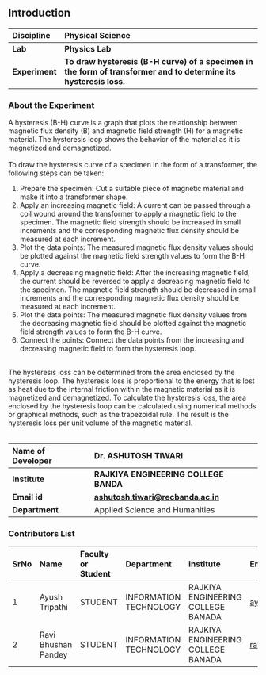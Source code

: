 ## Introduction


<b>Discipline | <b>Physical Science
:--|:--|
<b> Lab | <b> Physics Lab
<b> Experiment|    <b> To draw hysteresis (B-H curve) of a specimen in the form of transformer and to determine its hysteresis loss.

### About the Experiment 

A hysteresis (B-H) curve is a graph that plots the relationship between magnetic flux density (B) and magnetic field strength (H) for a magnetic material. The hysteresis loop shows the behavior of the material as it is magnetized and demagnetized.<br><br>
To draw the hysteresis curve of a specimen in the form of a transformer, the following steps can be taken:<br>
1. Prepare the specimen: Cut a suitable piece of magnetic material and make it into a transformer shape.<br>
2. Apply an increasing magnetic field: A current can be passed through a coil wound around the transformer to apply a magnetic field to the specimen. The magnetic field strength should be increased in small increments and the corresponding magnetic flux density should be measured at each increment.<br>
3. Plot the data points: The measured magnetic flux density values should be plotted against the magnetic field strength values to form the B-H curve.<br>
4. Apply a decreasing magnetic field: After the increasing magnetic field, the current should be reversed to apply a decreasing magnetic field to the specimen. The magnetic field strength should be decreased in small increments and the corresponding magnetic flux density should be measured at each increment.<br>
5. Plot the data points: The measured magnetic flux density values from the decreasing magnetic field should be plotted against the magnetic field strength values to form the B-H curve.<br>
6. Connect the points: Connect the data points from the increasing and decreasing magnetic field to form the hysteresis loop.<br>
<br>
 The hysteresis loss can be determined from the area enclosed by the hysteresis loop. The hysteresis loss is proportional to the energy that is lost as heat due to the internal friction within the magnetic material as it is magnetized and demagnetized. To calculate the hysteresis loss, the area enclosed by the hysteresis loop can be calculated using numerical methods or graphical methods, such as the trapezoidal rule. The result is the hysteresis loss per unit volume of the magnetic material.<br><br>

<b>Name of Developer | <b>  Dr. ASHUTOSH TIWARI 
:--|:--|
<b> Institute | <b>  RAJKIYA ENGINEERING COLLEGE BANDA
<b> Email id|     <b> ashutosh.tiwari@recbanda.ac.in
<b> Department |  Applied Science and Humanities

### Contributors List

SrNo | Name | Faculty or Student | Department| Institute | Email id
:--|:--|:--|:--|:--|:--|
1| Ayush Tripathi | STUDENT | INFORMATION TECHNOLOGY | RAJKIYA ENGINEERING COLLEGE BANADA | ayush18103@gmail.com
2| Ravi Bhushan Pandey| STUDENT | INFORMATION TECHNOLOGY | RAJKIYA ENGINEERING COLLEGE BANADA | ravipandey2927@gmail.com
